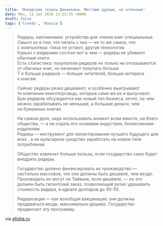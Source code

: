 ```yaml
---
title: 'Январские тезисы Данилкина. Местами дурные, но отличные'
date: Mon, 11 Jan 2010 23:33:15 +0000
draft: false
tags: ['trends', 'Russia']
---
```


> Ридеры, напоминаем: устройства для чтения книг специальные. Смысл их в том, что читать с них — не то же самое, что с компьютера: глаза не устают, другая технология.  
> Курьез с ридерами состоит вот в чем — ридеры не убивают обычные книги.  
> Есть статистика: покупатели ридеров не только не отказываются от обычных книг, но начинают покупать больше  
> Т е больше ридеров — больше читателей, больше интереса к книгам
> 
> Сейчас ридеры резко дешевеют, и особенно выигрывают те компании-книготорговцы, которые сами же их и выпускают. Бум ридеров обсуждается как новый тип бизнеса, нечто, на чем можно зарабатывать не меньшие, а большие деньги, чем на бумажных книгах.
> 
> На самом деле, надо использовать момент всем вместе, на благо общества, — а не отдать его хозяевам индустрии, бизнесменам-издателям  
> Ридеры — инструмент для проектирования лучшего будущего для всех , а не вульгарное средство заработать на новом типе потребления
> 
> Общество извлечет больше пользы, если государство само будет внедрять ридеры.
> 
> Государство должно финансировать их производство — настолько массовое, что они должны быть дешевле, чем везде.  
> Производить их могут на Тайване, если дешевле, — но это должен быть гигантский заказ, позволяющий резко удешевить стоимость ридера, в идеале долларов до 40-50.
> 
> Ридеризация — как всеобщая вакцинация; они должны продаваться везде, максимально дешево. Государство продвигает эту программу.

via [afisha.ru](http://www.afisha.ru/blogcomments/6001/)
